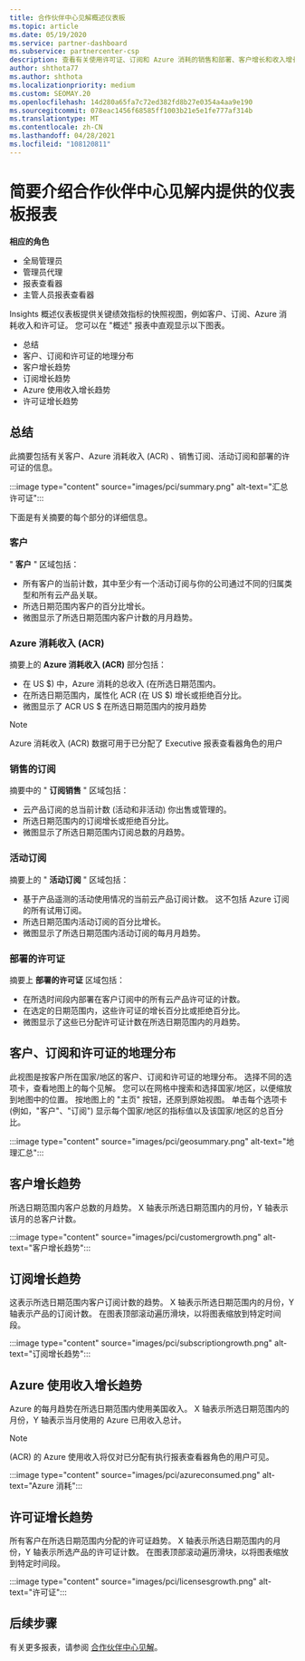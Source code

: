 ```yaml
---
title: 合作伙伴中心见解概述仪表板
ms.topic: article
ms.date: 05/19/2020
ms.service: partner-dashboard
ms.subservice: partnercenter-csp
description: 查看有关使用许可证、订阅和 Azure 消耗的销售和部署、客户增长和收入增长情况的快照。
author: shthota77
ms.author: shthota
ms.localizationpriority: medium
ms.custom: SEOMAY.20
ms.openlocfilehash: 14d280a65fa7c72ed382fd8b27e0354a4aa9e190
ms.sourcegitcommit: 078eac1456f68585ff1003b21e5e1fe777af314b
ms.translationtype: MT
ms.contentlocale: zh-CN
ms.lasthandoff: 04/28/2021
ms.locfileid: "108120811"
---
```

# <a name="overview-dashboard-reports-available-in-partner-center-insights"></a>简要介绍合作伙伴中心见解内提供的仪表板报表
 
**相应的角色**

- 全局管理员
- 管理员代理
- 报表查看器
- 主管人员报表查看器

Insights 概述仪表板提供关键绩效指标的快照视图，例如客户、订阅、Azure 消耗收入和许可证。 您可以在 "概述" 报表中直观显示以下图表。

- 总结  
- 客户、订阅和许可证的地理分布  
- 客户增长趋势 
- 订阅增长趋势 
- Azure 使用收入增长趋势 
- 许可证增长趋势 

## <a name="summary"></a>总结

此摘要包括有关客户、Azure 消耗收入 (ACR) 、销售订阅、活动订阅和部署的许可证的信息。 

:::image type="content" source="images/pci/summary.png" alt-text="汇总许可证":::

下面是有关摘要的每个部分的详细信息。

### <a name="customers"></a>客户

" **客户** " 区域包括：

- 所有客户的当前计数，其中至少有一个活动订阅与你的公司通过不同的归属类型和所有云产品关联。
- 所选日期范围内客户的百分比增长。
- 微图显示了所选日期范围内客户计数的月月趋势。

### <a name="azure-consumed-revenue-acr"></a>Azure 消耗收入 (ACR) 

摘要上的 **Azure 消耗收入 (ACR)** 部分包括：

- 在 US $) 中，Azure 消耗的总收入 (在所选日期范围内。
- 在所选日期范围内，属性化 ACR (在 US $) 增长或拒绝百分比。
- 微图显示了 ACR US $ 在所选日期范围内的按月趋势 

> [!NOTE]
> Azure 消耗收入 (ACR) 数据可用于已分配了 Executive 报表查看器角色的用户 
 
### <a name="subscriptions-sold"></a>销售的订阅

摘要中的 " **订阅销售** " 区域包括：

- 云产品订阅的总当前计数 (活动和非活动) 你出售或管理的。  
- 所选日期范围内的订阅增长或拒绝百分比。
- 微图显示了所选日期范围内订阅总数的月趋势。

### <a name="active-subscriptions"></a>活动订阅

摘要上的 " **活动订阅** " 区域包括：

- 基于产品遥测的活动使用情况的当前云产品订阅计数。 这不包括 Azure 订阅的所有试用订阅。  
- 所选日期范围内活动订阅的百分比增长。
- 微图显示了所选日期范围内活动订阅的每月月趋势。
 
### <a name="licenses-deployed"></a>部署的许可证

摘要上 **部署的许可证** 区域包括：
 
- 在所选时间段内部署在客户订阅中的所有云产品许可证的计数。 
- 在选定的日期范围内，这些许可证的增长百分比或拒绝百分比。 
- 微图显示了这些已分配许可证计数在所选日期范围内的月趋势。

## <a name="geographical-spread-of-your-customers-subscriptions-and-licenses"></a>客户、订阅和许可证的地理分布

此视图是按客户所在国家/地区的客户、订阅和许可证的地理分布。 选择不同的选项卡，查看地图上的每个见解。 您可以在网格中搜索和选择国家/地区，以便缩放到地图中的位置。 按地图上的 "主页" 按钮，还原到原始视图。 单击每个选项卡 (例如，"客户"、"订阅") 显示每个国家/地区的指标值以及该国家/地区的总百分比。  

:::image type="content" source="images/pci/geosummary.png" alt-text="地理汇总":::

## <a name="customers-growth-trend"></a>客户增长趋势

所选日期范围内客户总数的月趋势。 X 轴表示所选日期范围内的月份，Y 轴表示该月的总客户计数。 

:::image type="content" source="images/pci/customergrowth.png" alt-text="客户增长趋势":::

## <a name="subscriptions-growth-trend"></a>订阅增长趋势

这表示所选日期范围内客户订阅计数的趋势。 X 轴表示所选日期范围内的月份，Y 轴表示产品的订阅计数。 在图表顶部滚动遍历滑块，以将图表缩放到特定时间段。 

:::image type="content" source="images/pci/subscriptiongrowth.png" alt-text="订阅增长趋势":::

## <a name="azure-consumed-revenue-growth-trend"></a>Azure 使用收入增长趋势

Azure 的每月趋势在所选日期范围内使用美国收入。 X 轴表示所选日期范围内的月份，Y 轴表示当月使用的 Azure 已用收入总计。

> [!NOTE]
>  (ACR) 的 Azure 使用收入将仅对已分配有执行报表查看器角色的用户可见。 

:::image type="content" source="images/pci/azureconsumed.png" alt-text="Azure 消耗":::

## <a name="licenses-growth-trend"></a>许可证增长趋势
 
所有客户在所选日期范围内分配的许可证趋势。 X 轴表示所选日期范围内的月份，Y 轴表示所选产品的许可证计数。 在图表顶部滚动遍历滑块，以将图表缩放到特定时间段。  

:::image type="content" source="images/pci/licensesgrowth.png" alt-text="许可证":::

## <a name="next-steps"></a>后续步骤

有关更多报表，请参阅 [合作伙伴中心见解](partner-center-insights.md)。
